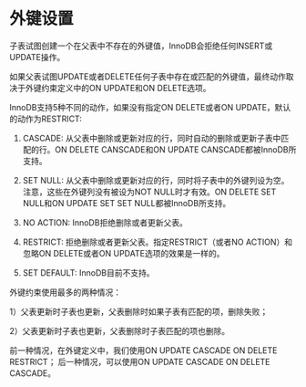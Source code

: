 # 外键设置

子表试图创建一个在父表中不存在的外键值，InnoDB会拒绝任何INSERT或UPDATE操作。

如果父表试图UPDATE或者DELETE任何子表中存在或匹配的外键值，最终动作取决于外键约束定义中的ON UPDATE和ON DELETE选项。

InnoDB支持5种不同的动作，如果没有指定ON DELETE或者ON UPDATE，默认的动作为RESTRICT:

1. CASCADE: 从父表中删除或更新对应的行，同时自动的删除或更新子表中匹配的行。ON DELETE CANSCADE和ON UPDATE CANSCADE都被InnoDB所支持。

2. SET NULL: 从父表中删除或更新对应的行，同时将子表中的外键列设为空。注意，这些在外键列没有被设为NOT NULL时才有效。ON DELETE SET NULL和ON UPDATE SET SET NULL都被InnoDB所支持。

3. NO ACTION: InnoDB拒绝删除或者更新父表。

4. RESTRICT: 拒绝删除或者更新父表。指定RESTRICT（或者NO ACTION）和忽略ON DELETE或者ON UPDATE选项的效果是一样的。

5. SET DEFAULT: InnoDB目前不支持。

外键约束使用最多的两种情况：

1）父表更新时子表也更新，父表删除时如果子表有匹配的项，删除失败；

2）父表更新时子表也更新，父表删除时子表匹配的项也删除。

前一种情况，在外键定义中，我们使用ON UPDATE CASCADE ON DELETE RESTRICT；
后一种情况，可以使用ON UPDATE CASCADE ON DELETE CASCADE。